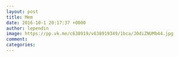 ```yaml
--- 
layout: post 
title: Mem 
date: 2016-10-1 20:17:37 +0000 
author: lependin 
image: https://pp.vk.me/c638919/v638919349/1bca/J0diZNUMb44.jpg
comment: 
categories: 
---
```

